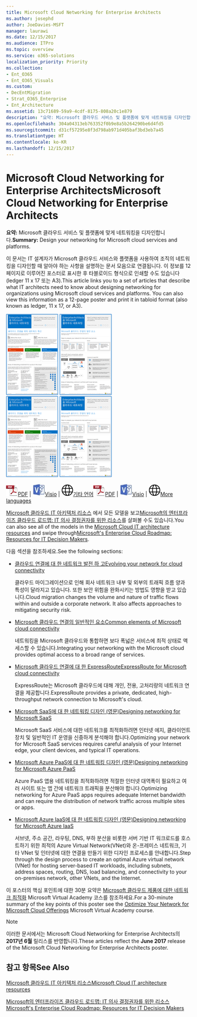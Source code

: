 ```yaml
---
title: Microsoft Cloud Networking for Enterprise Architects
ms.author: josephd
author: JoeDavies-MSFT
manager: laurawi
ms.date: 12/15/2017
ms.audience: ITPro
ms.topic: overview
ms.service: o365-solutions
localization_priority: Priority
ms.collection:
- Ent_O365
- Ent_O365_Visuals
ms.custom:
- DecEntMigration
- Strat_O365_Enterprise
- Ent_Architecture
ms.assetid: 13c71689-59a9-4cdf-8175-808a20c1e879
description: "요약: Microsoft 클라우드 서비스 및 플랫폼에 맞게 네트워킹을 디자인합니다."
ms.openlocfilehash: 304a04313eb763352f0b9e8a5b264290be6d4fd5
ms.sourcegitcommit: d31cf57295e8f3d798ab971d405baf3bd3eb7a45
ms.translationtype: HT
ms.contentlocale: ko-KR
ms.lasthandoff: 12/15/2017
---
```

# <a name="microsoft-cloud-networking-for-enterprise-architects"></a><span data-ttu-id="ac465-103">Microsoft Cloud Networking for Enterprise Architects</span><span class="sxs-lookup"><span data-stu-id="ac465-103">Microsoft Cloud Networking for Enterprise Architects</span></span>

 <span data-ttu-id="ac465-104">**요약:** Microsoft 클라우드 서비스 및 플랫폼에 맞게 네트워킹을 디자인합니다.</span><span class="sxs-lookup"><span data-stu-id="ac465-104">**Summary:** Design your networking for Microsoft cloud services and platforms.</span></span>
  
<span data-ttu-id="ac465-p101">이 문서는 IT 설계자가 Microsoft 클라우드 서비스와 플랫폼을 사용하여 조직의 네트워킹을 디자인할 때 알아야 하는 사항을 설명하는 문서 모음으로 연결됩니다. 이 정보를 12페이지로 이루어진 포스터로 표시한 후 타블로이드 형식으로 인쇄할 수도 있습니다(ledger 11 x 17 또는 A3).</span><span class="sxs-lookup"><span data-stu-id="ac465-p101">This article links you to a set of articles that describe what IT architects need to know about designing networking for organizations using Microsoft cloud services and platforms. You can also view this information as a 12-page poster and print it in tabloid format (also known as ledger, 11 x 17, or A3).</span></span>
  
<span data-ttu-id="ac465-107">[![Microsoft 클라우드 네트워킹 모델의 축소판 이미지](images/95e8ab6a-b4d0-4836-acc1-b0b77ebf46e6.png)  
](https://go.microsoft.com/fwlink/p/?linkid=842073)</span><span class="sxs-lookup"><span data-stu-id="ac465-107">[![Thumb image for Microsoft cloud networking model](images/95e8ab6a-b4d0-4836-acc1-b0b77ebf46e6.png)  
          ](https://go.microsoft.com/fwlink/p/?linkid=842073)</span></span>
  
<span data-ttu-id="ac465-108">![PDF 파일](images/ITPro_Other_PDFicon.png)[PDF](https://go.microsoft.com/fwlink/p/?linkid=842073) | ![Visio 파일](images/ITPro_Other_VisioIcon.jpg)[Visio](https://go.microsoft.com/fwlink/p/?linkid=842074) | ![다른 언어 버전으로 페이지 보기](images/e16c992d-b0f8-48ae-bf44-db7a9fcaab9e.png)[기타 언어](https://www.microsoft.com/download/details.aspx?id=54425)</span><span class="sxs-lookup"><span data-stu-id="ac465-108">![PDF file](images/ITPro_Other_PDFicon.png)[PDF](https://go.microsoft.com/fwlink/p/?linkid=842073) | ![Visio file](images/ITPro_Other_VisioIcon.jpg)[Visio](https://go.microsoft.com/fwlink/p/?linkid=842074) | ![See a page with versions in additional languages](images/e16c992d-b0f8-48ae-bf44-db7a9fcaab9e.png)[More languages](https://www.microsoft.com/download/details.aspx?id=54425)</span></span>
  
<span data-ttu-id="ac465-109">[Microsoft 클라우드 IT 아키텍처 리소스](microsoft-cloud-it-architecture-resources.md) 에서 모든 모델을 보고[Microsoft의 엔터프라이즈 클라우드 로드맵: IT 의사 결정권자를 위한 리소스]((https://aka.ms/cloudarchitecture))를 살펴볼 수도 있습니다.</span><span class="sxs-lookup"><span data-stu-id="ac465-109">You can also see all of the models in the [Microsoft Cloud IT architecture resources](microsoft-cloud-it-architecture-resources.md) and swipe through[Microsoft's Enterprise Cloud Roadmap: Resources for IT Decision Makers]((https://aka.ms/cloudarchitecture)).</span></span>
  
<span data-ttu-id="ac465-110">다음 섹션을 참조하세요.</span><span class="sxs-lookup"><span data-stu-id="ac465-110">See the following sections:</span></span>
  
- [<span data-ttu-id="ac465-111">클라우드 연결에 대 한 네트워크 발전 하 고</span><span class="sxs-lookup"><span data-stu-id="ac465-111">Evolving your network for cloud connectivity</span></span>](evolving-your-network-for-cloud-connectivity.md)
    
    <span data-ttu-id="ac465-p102">클라우드 마이그레이션으로 인해 회사 네트워크 내부 및 외부의 트래픽 흐름 양과 특성이 달라지고 있습니다. 또한 보안 위험을 완화시키는 방법도 영향을 받고 있습니다.</span><span class="sxs-lookup"><span data-stu-id="ac465-p102">Cloud migration changes the volume and nature of traffic flows within and outside a corporate network. It also affects approaches to mitigating security risk.</span></span>
    
- [<span data-ttu-id="ac465-114">Microsoft 클라우드 연결의 일반적인 요소</span><span class="sxs-lookup"><span data-stu-id="ac465-114">Common elements of Microsoft cloud connectivity</span></span>](common-elements-of-microsoft-cloud-connectivity.md)
    
    <span data-ttu-id="ac465-115">네트워킹을 Microsoft 클라우드와 통합하면 보다 폭넓은 서비스에 최적 상태로 액세스할 수 있습니다.</span><span class="sxs-lookup"><span data-stu-id="ac465-115">Integrating your networking with the Microsoft cloud provides optimal access to a broad range of services.</span></span>
    
- [<span data-ttu-id="ac465-116">Microsoft 클라우드 연결에 대 한 ExpressRoute</span><span class="sxs-lookup"><span data-stu-id="ac465-116">ExpressRoute for Microsoft cloud connectivity</span></span>](expressroute-for-microsoft-cloud-connectivity.md)
    
    <span data-ttu-id="ac465-117">ExpressRoute는 Microsoft 클라우드에 대해 개인, 전용, 고처리량의 네트워크 연결을 제공합니다.</span><span class="sxs-lookup"><span data-stu-id="ac465-117">ExpressRoute provides a private, dedicated, high-throughput network connection to Microsoft's cloud.</span></span>
    
- [<span data-ttu-id="ac465-118">Microsoft SaaS에 대 한 네트워킹 디자인 (영문)</span><span class="sxs-lookup"><span data-stu-id="ac465-118">Designing networking for Microsoft SaaS</span></span>](designing-networking-for-microsoft-saas.md)
    
    <span data-ttu-id="ac465-119">Microsoft SaaS 서비스에 대한 네트워크를 최적화하려면 인터넷 에지, 클라이언트 장치 및 일반적인 IT 운영을 신중하게 분석해야 합니다.</span><span class="sxs-lookup"><span data-stu-id="ac465-119">Optimizing your network for Microsoft SaaS services requires careful analysis of your Internet edge, your client devices, and typical IT operations.</span></span>
    
- [<span data-ttu-id="ac465-120">Microsoft Azure PaaS에 대 한 네트워킹 디자인 (영문)</span><span class="sxs-lookup"><span data-stu-id="ac465-120">Designing networking for Microsoft Azure PaaS</span></span>](designing-networking-for-microsoft-azure-paas.md)
    
    <span data-ttu-id="ac465-121">Azure PaaS 앱용 네트워킹을 최적화하려면 적절한 인터넷 대역폭이 필요하고 여러 사이트 또는 앱 간에 네트워크 트래픽을 분산해야 합니다.</span><span class="sxs-lookup"><span data-stu-id="ac465-121">Optimizing networking for Azure PaaS apps requires adequate Internet bandwidth and can require the distribution of network traffic across multiple sites or apps.</span></span>
    
- [<span data-ttu-id="ac465-122">Microsoft Azure IaaS에 대 한 네트워킹 디자인 (영문)</span><span class="sxs-lookup"><span data-stu-id="ac465-122">Designing networking for Microsoft Azure IaaS</span></span>](designing-networking-for-microsoft-azure-iaas.md)
    
    <span data-ttu-id="ac465-123">서브넷, 주소 공간, 라우팅, DNS, 부하 분산을 비롯한 서버 기반 IT 워크로드를 호스트하기 위한 최적의 Azure Virtual Network(VNet)와 온-프레미스 네트워크, 기타 VNet 및 인터넷에 대한 연결을 만들기 위한 디자인 프로세스를 안내합니다.</span><span class="sxs-lookup"><span data-stu-id="ac465-123">Step through the design process to create an optimal Azure virtual network (VNet) for hosting server-based IT workloads, including subnets, address spaces, routing, DNS, load balancing, and connectivity to your on-premises network, other VNets, and the Internet.</span></span>
    
<span data-ttu-id="ac465-124">이 포스터의 핵심 포인트에 대한 30분 요약은 [Microsoft 클라우드 제품에 대한 네트워크 최적화]((https://mva.microsoft.com/ko-KR/training-courses/optimize-your-network-for-microsoft-cloud-offerings-17743)) Microsoft Virtual Academy 코스를 참조하세요.</span><span class="sxs-lookup"><span data-stu-id="ac465-124">For a 30-minute summary of the key points of this poster see the [Optimize Your Network for Microsoft Cloud Offerings]((https://mva.microsoft.com/ko-KR/training-courses/optimize-your-network-for-microsoft-cloud-offerings-17743)) Microsoft Virtual Academy course.</span></span>
  
> [!NOTE]
> <span data-ttu-id="ac465-125">이러한 문서에서는 Microsoft Cloud Networking for Enterprise Architects의 **2017년 6월** 릴리스를 반영합니다.</span><span class="sxs-lookup"><span data-stu-id="ac465-125">These articles reflect the **June 2017** release of the Microsoft Cloud Networking for Enterprise Architects poster.</span></span>
  
## <a name="see-also"></a><span data-ttu-id="ac465-126">참고 항목</span><span class="sxs-lookup"><span data-stu-id="ac465-126">See Also</span></span>

[<span data-ttu-id="ac465-127">Microsoft 클라우드 IT 아키텍처 리소스</span><span class="sxs-lookup"><span data-stu-id="ac465-127">Microsoft Cloud IT architecture resources</span></span>](microsoft-cloud-it-architecture-resources.md)

<span data-ttu-id="ac465-128">[Microsoft의 엔터프라이즈 클라우드 로드맵: IT 의사 결정권자를 위한 리소스]((https://sway.com/FJ2xsyWtkJc2taRD))</span><span class="sxs-lookup"><span data-stu-id="ac465-128">[Microsoft's Enterprise Cloud Roadmap: Resources for IT Decision Makers]((https://sway.com/FJ2xsyWtkJc2taRD))</span></span>



